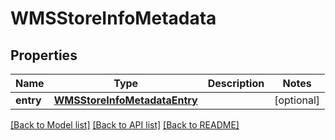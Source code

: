 # WMSStoreInfoMetadata

## Properties
Name | Type | Description | Notes
------------ | ------------- | ------------- | -------------
**entry** | [**WMSStoreInfoMetadataEntry**](WMSStoreInfoMetadataEntry.md) |  | [optional] 

[[Back to Model list]](../README.md#documentation-for-models) [[Back to API list]](../README.md#documentation-for-api-endpoints) [[Back to README]](../README.md)


